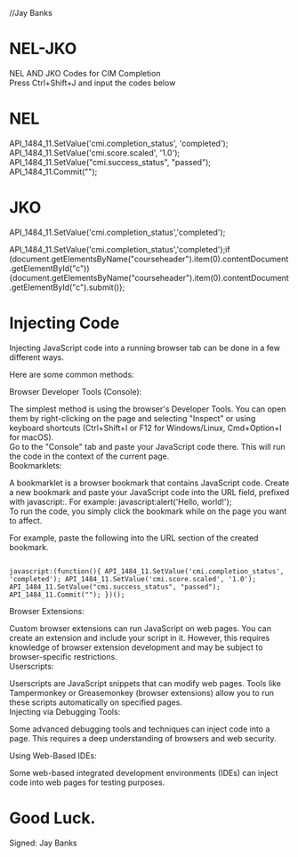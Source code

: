 //Jay Banks

# NEL-JKO  
NEL AND JKO Codes for CIM Completion  
Press Ctrl+Shift+J and input the codes below  

# NEL  

API_1484_11.SetValue('cmi.completion_status', 'completed');  
API_1484_11.SetValue('cmi.score.scaled', '1.0');  
API_1484_11.SetValue("cmi.success_status", "passed");  
API_1484_11.Commit("");  

# JKO  

API_1484_11.SetValue('cmi.completion_status','completed');  

API_1484_11.SetValue('cmi.completion_status','completed');if (document.getElementsByName("courseheader").item(0).contentDocument.getElementById("c")){document.getElementsByName("courseheader").item(0).contentDocument.getElementById("c").submit()};

# Injecting Code  

Injecting JavaScript code into a running browser tab can be done in a few different ways.  

Here are some common methods:  

Browser Developer Tools (Console):  

The simplest method is using the browser's Developer Tools. You can open them by right-clicking on the page and selecting "Inspect" or using keyboard shortcuts (Ctrl+Shift+I or F12 for Windows/Linux, Cmd+Option+I for macOS).  
Go to the "Console" tab and paste your JavaScript code there. This will run the code in the context of the current page.  
Bookmarklets:  

A bookmarklet is a browser bookmark that contains JavaScript code. Create a new bookmark and paste your JavaScript code into the URL field, prefixed with javascript:. For example: javascript:alert('Hello, world!');  
To run the code, you simply click the bookmark while on the page you want to affect.  

For example, paste the following into the URL section of the created bookmark.  
```

javascript:(function(){ API_1484_11.SetValue('cmi.completion_status', 'completed'); API_1484_11.SetValue('cmi.score.scaled', '1.0'); API_1484_11.SetValue("cmi.success_status", "passed"); API_1484_11.Commit(""); })();

```


Browser Extensions:  

Custom browser extensions can run JavaScript on web pages. You can create an extension and include your script in it. However, this requires knowledge of browser extension development and may be subject to browser-specific restrictions.  
Userscripts:  

Userscripts are JavaScript snippets that can modify web pages. Tools like Tampermonkey or Greasemonkey (browser extensions) allow you to run these scripts automatically on specified pages.  
Injecting via Debugging Tools:  

Some advanced debugging tools and techniques can inject code into a page. This requires a deep understanding of browsers and web security.  

Using Web-Based IDEs:  

Some web-based integrated development environments (IDEs) can inject code into web pages for testing purposes.  

# Good Luck.  
Signed: Jay Banks  

